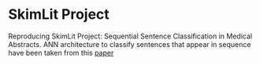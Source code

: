 # SkimLit Project
Reproducing SkimLit Project:  Sequential Sentence Classification in Medical Abstracts. 
ANN architecture to classify sentences that appear in sequence have been taken from this [paper](https://arxiv.org/pdf/1612.05251.pdf)

